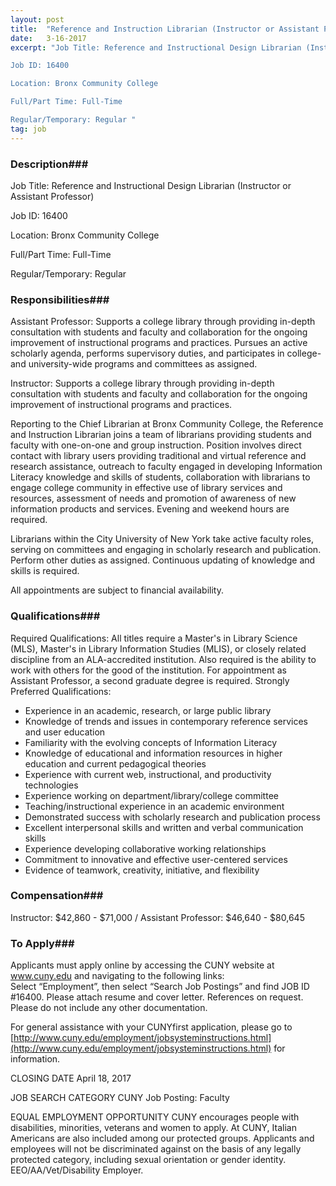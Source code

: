 ```yaml
---
layout: post
title:  "Reference and Instruction Librarian (Instructor or Assistant Professor) - Bronx Community College"
date:   3-16-2017
excerpt: "Job Title: Reference and Instructional Design Librarian (Instructor or Assistant Professor) 

Job ID: 16400 

Location: Bronx Community College

Full/Part Time: Full-Time 

Regular/Temporary: Regular "
tag: job
---
```


### Description###

Job Title: Reference and Instructional Design Librarian (Instructor or Assistant Professor) 

Job ID: 16400 

Location: Bronx Community College

Full/Part Time: Full-Time 

Regular/Temporary: Regular 


### Responsibilities###

Assistant Professor:
Supports a college library through providing in-depth consultation with students and faculty and collaboration for the ongoing improvement of instructional programs and practices. Pursues an active scholarly agenda, performs supervisory duties, and participates in college-and university-wide programs and committees as assigned.

Instructor:
Supports a college library through providing in-depth consultation with students and faculty and collaboration for the ongoing improvement of instructional programs and practices.

Reporting to the Chief Librarian at Bronx Community College, the Reference and Instruction Librarian joins a team of librarians providing students and faculty with one-on-one and group instruction. Position involves direct contact with library users providing traditional and virtual reference and research assistance, outreach to faculty engaged in developing Information Literacy knowledge and skills of students, collaboration with librarians to engage college community in effective use of library services and resources, assessment of needs and promotion of awareness of new information products and services. Evening and weekend hours are required.

Librarians within the City University of New York take active faculty roles, serving on committees and engaging in scholarly research and publication. Perform other duties as assigned.  Continuous updating of knowledge and skills is required.

All appointments are subject to financial availability.


### Qualifications###

Required Qualifications:
All titles require a Master's in Library Science (MLS), Master's in Library Information Studies (MLIS), or closely related discipline from an ALA-accredited institution. Also required is the ability to work with others for the good of the institution. For appointment as Assistant Professor, a second graduate degree is required. 
Strongly Preferred Qualifications:
- Experience in an academic, research, or large public library
- Knowledge of trends and issues in contemporary reference services and user education
- Familiarity with the evolving concepts of Information Literacy
- Knowledge of educational and information resources in higher education and current pedagogical theories
- Experience with current web, instructional, and productivity technologies
- Experience working on department/library/college committee
- Teaching/instructional experience in an academic environment
- Demonstrated success with scholarly research and publication process
- Excellent interpersonal skills and written and verbal communication skills
- Experience developing collaborative working relationships
- Commitment to innovative and effective user-centered services
- Evidence of teamwork, creativity, initiative, and flexibility


### Compensation###

Instructor: $42,860 - $71,000 / Assistant Professor: $46,640 - $80,645






### To Apply###

Applicants must apply online by accessing the CUNY website at www.cuny.edu and navigating to the following links:  
Select “Employment”, then select “Search Job Postings” and find JOB ID #16400. Please attach resume and cover letter. 
References on request. Please do not include any other documentation.

For general assistance with your CUNYfirst application, please go to [http://www.cuny.edu/employment/jobsysteminstructions.html](http://www.cuny.edu/employment/jobsysteminstructions.html) for information.

CLOSING DATE 
April 18, 2017

JOB SEARCH CATEGORY 
CUNY Job Posting: Faculty

EQUAL EMPLOYMENT OPPORTUNITY 
CUNY encourages people with disabilities, minorities, veterans and women to apply. At CUNY, Italian Americans are also included among our protected groups. Applicants and employees will not be discriminated against on the basis of any legally protected category, including sexual orientation or gender identity. EEO/AA/Vet/Disability Employer.






